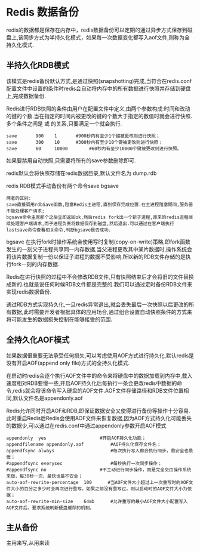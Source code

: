 # Redis 数据备份

redis的数据都是保存在内存中，redis数据备份可以定期的通过异步方式保存到磁盘上,该同步方式为半持久化模式，如果每一次数据变化都写入aof文件,则称为全持久化模式.

## 半持久化RDB模式

该模式是redis备份默认方式,是通过快照(snapshotting)完成,当符合在redis.conf配置文件中设置的条件时redis会自动将内存中的所有数据进行快照并存储到硬盘上,完成数据备份.

Redis进行RDB快照的条件由用户在配置文件中定义,由两个参数构成:时间和改动的键的个数.当在指定的时间内被更改的键的个数大于指定的数值时就会进行快照. 多个条件之间是 或 的关系,只要满足一个就会执行.

```
save       900    1       #900秒内有至少1个键被更改则进行快照；
save       300    10      #300秒内有至少10个键被更改则进行快照；
save       60     10000        #60秒内有至少10000个键被更改则进行快照。
```

如果要禁用自动快照,只需要将所有的save参数删除即可.

redis默认会将快照存储在redis数据目录,默认文件名为 dump.rdb



redis RDB模式手动备份有两个命令save bgsave 

```
两者的区别:
save直接调用rdbSave函数,阻塞Redis主进程,直到保存完成位置.在主进程阻塞期间,服务器不能处理客户请求;
bgsave命令主席那个之后立即返回ok,然后redis fork出一个新子进程,原来的redis进程继续处理客户端请求,而子进程负责将数据保存到磁盘,然后退出.可以通过在客户端执行lastsave命令查看相关命令,判断bgsave是否成功.
```

bgsave 在执行fork时操作系统会使用写时复制(copy-on-write)策略,即fork函数发生的一刻父子进程共享同一内存数据,当父进程更改其中某片数据时,操作系统会将该片数据复制一份以保证子进程的数据不受影响.所以新的RDB文件存储的是执行fork一刻的内存数据.

Redis在进行快照的过程中不会修改RDB文件,只有快照结束后才会将旧的文件替换成新的.也就是说任何时候RDB文件都是完整的.我们可以通过定时备份RDB文件来实现redis数据备份.

通过RDB方式实现持久化,一旦redis异常退出,就会丢失最后一次快照以后更改的所有数据,此时需要开发者根据具体的应用场合,通过组合设置自动快照条件的方式来将可能发生的数据损失控制在能够接受的范围.



## 全持久化AOF模式

如果数据很重要无法承受任何损失,可以考虑使用AOF方式进行持久化,默认redis是没有开启AOF(append only file)方式的全持久化模式.

在启动时redis会逐个执行AOF文件中的命令来将硬盘中的数据加载到内存中,载入速度相对RDB要慢一些,开启AOF持久化后每执行一条会更改redis中数据的命令,redis就会将该命令写入硬盘的AOF文件.AOF文件存储路径和RDB文件位置相同,默认文件名是appendonly.aof

Redis允许同时开启AOF和RDB,即保证数据安全又使得进行备份等操作十分容易.此时重启Redis后Redis会使用AOF文件来恢复数据,因为AOF方式持久化可能丢失的数据少,可以通过在redis.conf中通过appendonly参数开启AOF模式

```
appendonly  yes                    #开启AOF持久化功能；
appendfilename appendonly.aof          #AOF持久化保存文件名；
appendfsync always                     #每次执行写入都会执行同步，最安全也最慢；
#appendfsync everysec                  #每秒执行一次同步操作；
#appendfsync no                    #不主动进行同步操作，而是完全交由操作系统来做，每30秒一次，最快也最不安全；
auto-aof-rewrite-percentage  100      #当AOF文件大小超过上一次重写时的AOF文件大小的百分之多少时会再次进行重写，如果之前没有重写过，则以启动时的AOF文件大小为依据；
auto-aof-rewrite-min-size    64mb      #允许重写的最小AOF文件大小配置写入AOF文件后，要求系统刷新硬盘缓存的机制。
```



## 主从备份

主用来写,从用来读





